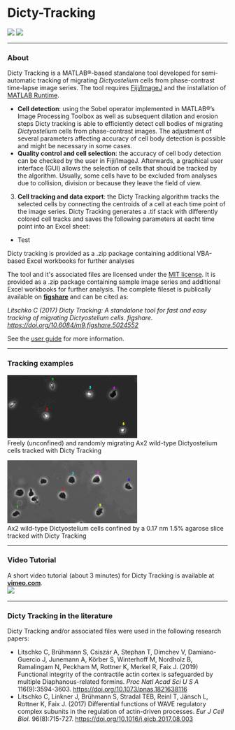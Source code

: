 # Dicty-Tracking
[![](https://img.shields.io/badge/DOI%3A-10.6084%2Fm9.figshare.5024552-blue.svg)](https://doi.org/10.6084/m9.figshare.5024552) [![](https://img.shields.io/github/license/mashape/apistatus.svg)](https://github.com/ChristofLitschko/Dicty-Tracking/blob/master/LICENSE)

---

### About

Dicty Tracking is a MATLAB®-based standalone tool developed for semi-automatic tracking of migrating *Dictyostelium* cells from phase-contrast time-lapse image series. The tool requires [Fiji/ImageJ](https://imagej.net/Fiji) and the installation of [MATLAB Runtime](https://www.mathworks.com/products/compiler/mcr.html).

* **Cell detection**: using the Sobel operator implemented in MATLAB®’s Image Processing Toolbox as well as subsequent
dilation and erosion steps Dicty tracking is able to efficiently detect cell bodies of migrating *Dictyostelium* cells from phase-contrast images. The adjustment of several parameters affecting accuracy of cell body detection is possible and might be necessary in some cases.
* **Quality control and cell selection**: the accuracy of cell body detection can be checked by the user in Fiji/ImageJ. Afterwards, a graphical user interface (GUI) allows the selection of cells that should be tracked by the algorithm. Usually, some cells have to be excluded from analyses due to collision, division or because they leave the field of view.
3. **Cell tracking and data export**: the Dicty Tracking algorithm tracks the selected cells by connecting the centroids of a cell at each time point of the image series. Dicty Tracking generates a .tif stack with differently colored cell tracks and saves the following parameters at eacht time point into an Excel sheet:
  * Test

Dicty tracking is provided as a .zip package containing additional VBA-based Excel workbooks for further analyses 

The tool and it's associated files are licensed under the [MIT license](LICENSE). It is provided as a .zip package containing sample image series and additional Excel workbooks for further analysis. The complete fileset is publically available on **[figshare](https://figshare.com/articles/Dicty_Tracking_A_standalone_tool_for_fast_and_easy_tracking_of_migrating_Dictyostelium_cells/5024552)** and can be cited as:

*Litschko C (2017) Dicty Tracking: A standalone tool for fast and easy tracking of migrating Dictyostelium cells. figshare. https://doi.org/10.6084/m9.figshare.5024552*

See the [user guide](https://github.com/ChristofLitschko/Dicty-Tracking/blob/master/Dicty-Tracking-User-Guide.pdf) for more information.

---

### Tracking examples

![alt text](https://github.com/ChristofLitschko/Dicty-Tracking/blob/master/demo-movies/demo-mov-unconfined.gif) <br />
Freely (unconfined) and randomly migrating Ax2 wild-type Dictyostelium cells tracked with Dicty Tracking

![alt text](https://github.com/ChristofLitschko/Dicty-Tracking/blob/master/demo-movies/demo-mov-confined.gif) <br />
Ax2 wild-type Dictyostelium cells confined by a 0.17 nm 1.5% agarose slice tracked with Dicty Tracking

---

### Video Tutorial

A short video tutorial (about 3 minutes) for Dicty Tracking is available at **[vimeo.com](https://vimeo.com/219859828)**.  
[![](http://i.imgur.com/aYCjlo7m.png?1)](https://vimeo.com/219859828 "Dicty Tracking Video Tutorial at vimeo.com - Click to Watch!")

---

### Dicty Tracking in the literature

Dicty Tracking  and/or associated files were used in the following research papers:
* Litschko C, Brühmann S, Csiszár A, Stephan T, Dimchev V, Damiano-Guercio J, Junemann A, Körber S, Winterhoff M, Nordholz B, Ramalingam N, Peckham M, Rottner K, Merkel R, Faix J. (2019) Functional integrity of the contractile actin cortex is safeguarded by multiple Diaphanous-related formins. *Proc Natl Acad Sci U S A* 116(9):3594-3603. https://doi.org/10.1073/pnas.1821638116
* Litschko C, Linkner J, Brühmann S, Stradal TEB, Reinl T, Jänsch L, Rottner K, Faix J. (2017) Differential functions of WAVE regulatory complex subunits in the regulation of actin-driven processes. *Eur J Cell Biol.* 96(8):715-727. https://doi.org/10.1016/j.ejcb.2017.08.003
